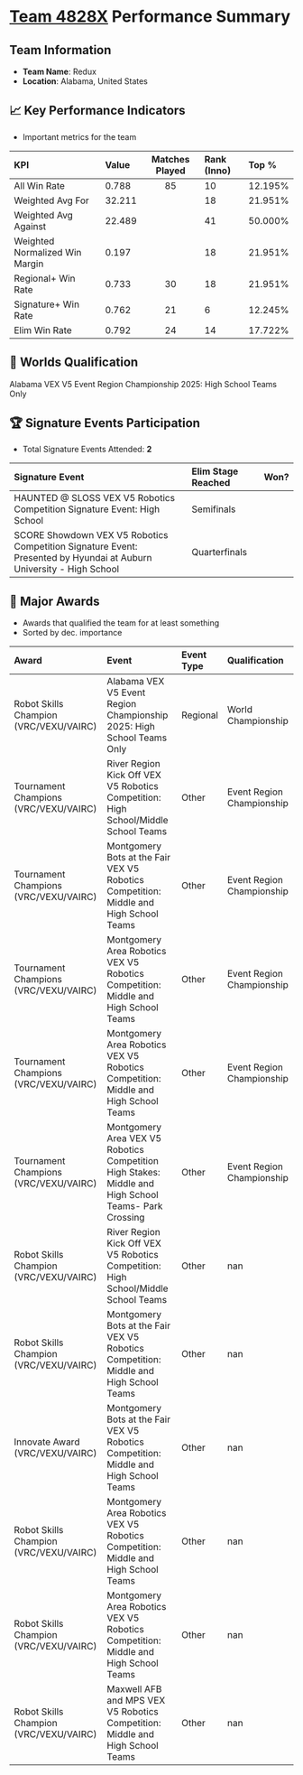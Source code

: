 # [Team 4828X](https://https://www.robotevents.com/teams/V5RC/4828X) Performance Summary

##  Team Information
- **Team Name**: Redux
- **Location**: Alabama, United States

## 📈 Key Performance Indicators
- Important metrics for the team

| KPI | Value | Matches Played | Rank (Inno) | Top % |
|:---|:-----|:--------------:|:----|:-----|
| All Win Rate | 0.788 | 85 | 10 | 12.195% |
| Weighted Avg For | 32.211 |  | 18 | 21.951% |
| Weighted Avg Against | 22.489 |  | 41 | 50.000% |
| Weighted Normalized Win Margin | 0.197 |  | 18 | 21.951% |
| Regional+ Win Rate | 0.733 | 30 | 18 | 21.951% |
| Signature+ Win Rate | 0.762 | 21 | 6 | 12.245% |
| Elim Win Rate | 0.792 | 24 | 14 | 17.722% |


## 🎯 Worlds Qualification
Alabama VEX V5 Event Region Championship 2025: High School Teams Only

## 🏆 Signature Events Participation
- Total Signature Events Attended: **2**

| Signature Event | Elim Stage Reached | Won? |
|:----------------|:-------------------|:----|
| HAUNTED @ SLOSS VEX V5 Robotics Competition Signature Event: High School | Semifinals |  |
| SCORE Showdown VEX V5 Robotics Competition Signature Event: Presented by Hyundai at Auburn University - High School | Quarterfinals |  |


## 🥇 Major Awards
- Awards that qualified the team for at least something
- Sorted by dec. importance

| Award | Event | Event Type | Qualification |
|:------|:------|:-----------|:--------------|
| Robot Skills Champion (VRC/VEXU/VAIRC) | Alabama VEX V5 Event Region Championship 2025: High School Teams Only | Regional | World Championship |
| Tournament Champions (VRC/VEXU/VAIRC) | River Region Kick Off VEX V5 Robotics Competition: High School/Middle School Teams | Other | Event Region Championship |
| Tournament Champions (VRC/VEXU/VAIRC) | Montgomery Bots at the Fair VEX V5 Robotics Competition: Middle and High School Teams | Other | Event Region Championship |
| Tournament Champions (VRC/VEXU/VAIRC) | Montgomery Area Robotics VEX V5 Robotics Competition: Middle and High School Teams | Other | Event Region Championship |
| Tournament Champions (VRC/VEXU/VAIRC) | Montgomery Area Robotics  VEX V5 Robotics Competition: Middle and High School Teams | Other | Event Region Championship |
| Tournament Champions (VRC/VEXU/VAIRC) | Montgomery Area VEX V5 Robotics Competition High Stakes: Middle and High School Teams- Park Crossing | Other | Event Region Championship |
| Robot Skills Champion (VRC/VEXU/VAIRC) | River Region Kick Off VEX V5 Robotics Competition: High School/Middle School Teams | Other | nan |
| Robot Skills Champion (VRC/VEXU/VAIRC) | Montgomery Bots at the Fair VEX V5 Robotics Competition: Middle and High School Teams | Other | nan |
| Innovate Award (VRC/VEXU/VAIRC) | Montgomery Bots at the Fair VEX V5 Robotics Competition: Middle and High School Teams | Other | nan |
| Robot Skills Champion (VRC/VEXU/VAIRC) | Montgomery Area Robotics VEX V5 Robotics Competition: Middle and High School Teams | Other | nan |
| Robot Skills Champion (VRC/VEXU/VAIRC) | Montgomery Area Robotics  VEX V5 Robotics Competition: Middle and High School Teams | Other | nan |
| Robot Skills Champion (VRC/VEXU/VAIRC) | Maxwell AFB and MPS VEX V5 Robotics Competition: Middle and High School Teams | Other | nan |

